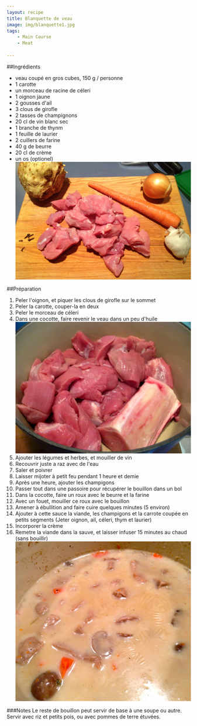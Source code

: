 ```yaml
---
layout: recipe
title: Blanquette de veau 
image: img/blanquette1.jpg
tags:
    - Main Course
    - Meat

---
```



##Ingrédients
* veau coupé en gros cubes, 150 g / personne
* 1 carotte
* un morceau de racine de céleri
* 1 oignon jaune
* 2 gousses d'ail
* 3 clous de girofle
* 2 tasses de champignons
* 20 cl de vin blanc sec
* 1 branche de thynm
* 1 feuille de laurier
* 2 cuillers de farine
* 40 g de beurre
* 20 cl de crème   
* un os (optionel)   
![image](img/blanquette2.jpg)   

##Préparation
1. Peler l'oignon, et piquer les clous de girofle sur le sommet
2. Peler la carotte, couper-la en deux
3. Peler le morceau de céleri
4. Dans une cocotte, faire revenir le veau dans un peu d'huile   
![image](img/blanquette4.jpg) 
5. Ajouter les légumes et herbes, et mouiller de vin
6. Recouvrir juste a raz avec de l'eau
7. Saler et poivrer
8. Laisser mijoter à petit feu pendant 1 heure et demie
9. Après une heure, ajouter les champigons
9. Passer tout dans une passoire pour récupérer le bouillon dans un bol
10. Dans la cocotte, faire un roux avec le beurre et la farine
11. Avec un fouet, mouiller ce roux avec le bouillon
12. Amener à ébullition and faire cuire quelques minutes (5 environ)
13. Ajouter à cette sauce la viande, les champigons et la carrote coupée en petits segments (Jeter oignon, ail, céleri, thym et laurier)  
14. Incorporer la crème
15. Remetre la viande dans la sauve, et laisser infuser 15 minutes au chaud (sans bouillir)  
![image](img/blanquette3.jpg) 

###Notes
Le reste de bouillon peut servir de base à une soupe ou autre.   
Servir avec riz et petits pois, ou avec pommes de terre étuvées.

